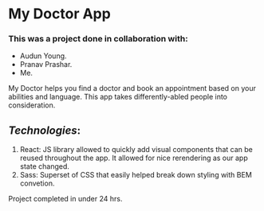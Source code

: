 # **My Doctor App**
### This was a project done in collaboration with: 
- Audun Young.
- Pranav Prashar.
- Me.

My Doctor helps you find a doctor and book an appointment based on your abilities and language. This app takes differently-abled people into consideration.

## ***Technologies***: 
1. React: JS library allowed to quickly add visual components that can be reused throughout the app. It allowed for nice rerendering as our app state changed. 
2. Sass: Superset of CSS that easily helped break down styling with BEM convetion.

Project completed in under 24 hrs. 